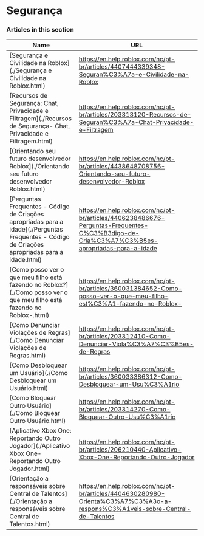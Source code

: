 # Segurança  
### Articles in this section
Name|URL
-|-
[Segurança e Civilidade na Roblox](./Segurança e Civilidade na Roblox.html) |https://en.help.roblox.com/hc/pt-br/articles/4407444339348-Seguran%C3%A7a-e-Civilidade-na-Roblox
[Recursos de Segurança: Chat, Privacidade e Filtragem](./Recursos de Segurança- Chat, Privacidade e Filtragem.html) |https://en.help.roblox.com/hc/pt-br/articles/203313120-Recursos-de-Seguran%C3%A7a-Chat-Privacidade-e-Filtragem
[Orientando seu futuro desenvolvedor Roblox](./Orientando seu futuro desenvolvedor Roblox.html) |https://en.help.roblox.com/hc/pt-br/articles/4438648708756-Orientando-seu-futuro-desenvolvedor-Roblox
[Perguntas Frequentes - Código de Criações apropriadas para a idade](./Perguntas Frequentes - Código de Criações apropriadas para a idade.html) |https://en.help.roblox.com/hc/pt-br/articles/4406238486676-Perguntas-Frequentes-C%C3%B3digo-de-Cria%C3%A7%C3%B5es-apropriadas-para-a-idade
[Como posso ver o que meu filho está fazendo no Roblox?](./Como posso ver o que meu filho está fazendo no Roblox-.html) |https://en.help.roblox.com/hc/pt-br/articles/360031384652-Como-posso-ver-o-que-meu-filho-est%C3%A1-fazendo-no-Roblox-
[Como Denunciar Violações de Regras](./Como Denunciar Violações de Regras.html) |https://en.help.roblox.com/hc/pt-br/articles/203312410-Como-Denunciar-Viola%C3%A7%C3%B5es-de-Regras
[Como Desbloquear um Usuário](./Como Desbloquear um Usuário.html) |https://en.help.roblox.com/hc/pt-br/articles/360033386312-Como-Desbloquear-um-Usu%C3%A1rio
[Como Bloquear Outro Usuário](./Como Bloquear Outro Usuário.html) |https://en.help.roblox.com/hc/pt-br/articles/203314270-Como-Bloquear-Outro-Usu%C3%A1rio
[Aplicativo Xbox One: Reportando Outro Jogador](./Aplicativo Xbox One- Reportando Outro Jogador.html) |https://en.help.roblox.com/hc/pt-br/articles/206210440-Aplicativo-Xbox-One-Reportando-Outro-Jogador
[Orientação a responsáveis sobre Central de Talentos](./Orientação a responsáveis sobre Central de Talentos.html) |https://en.help.roblox.com/hc/pt-br/articles/4404630280980-Orienta%C3%A7%C3%A3o-a-respons%C3%A1veis-sobre-Central-de-Talentos